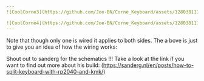 ```yaml
---
![CoolCorne3](https://github.com/Joe-BN/Corne_Keyboard/assets/128038111/7688199c-8f62-440f-b4f6-f9bf333bbca6)

![CoolCorne4](https://github.com/Joe-BN/Corne_Keyboard/assets/128038111/e214ec64-e33a-4d36-9462-b9759ce47652)
---
```


Note that though only one is wired it applies to both sides. The a bove is just to give you an idea of how the wiring works: 

Shout out to sanderg for the schematics !!!
Take a look at the link if you want to find out more about his build: (https://sanderg.nl/en/posts/how-to-split-keyboard-with-rp2040-and-kmk/)
